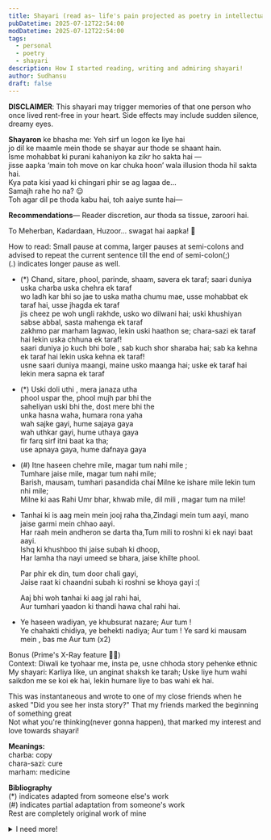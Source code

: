 ```yaml
---
title: Shayari (read as~ life's pain projected as poetry in intellectual format)
pubDatetime: 2025-07-12T22:54:00
modDatetime: 2025-07-12T22:54:00
tags: 
  - personal
  - poetry
  - shayari
description: How I started reading, writing and admiring shayari!
author: Sudhansu
draft: false
---
```


**DISCLAIMER**: This shayari may trigger memories of that one person who once lived rent-free in your heart. Side effects may include sudden silence, dreamy eyes.

**Shayaron** ke bhasha me:
Yeh sirf un logon ke liye hai  
jo dil ke maamle mein thode se shayar aur thode se shaant hain.  
Isme mohabbat ki purani kahaniyon ka zikr ho sakta hai —  
jisse aapka ‘main toh move on kar chuka hoon’ wala illusion thoda hil sakta hai.   
Kya pata kisi yaad ki chingari phir se ag lagaa de…  
Samajh rahe ho na? 😌  
Toh agar dil pe thoda kabu hai, toh aaiye sunte hai—  

**Recommendations**— Reader discretion, aur thoda sa tissue, zaroori hai.

To Meherban, Kadardaan, Huzoor...
swagat hai aapka! 💫  

How to read: Small pause at comma, larger pauses at semi-colons and advised to repeat the current sentence till the end of semi-colon(;)  
(.) indicates longer pause as well.

- (*) Chand, sitare, phool, parinde, shaam, savera ek taraf; saari duniya uska charba uska chehra ek taraf  
    wo ladh kar bhi so jae to uska matha chumu mae, usse mohabbat ek taraf hai, usse jhagda ek taraf  
    jis cheez pe woh ungli rakhde, usko wo dilwani hai; uski khushiyan sabse abbal, sasta mahenga ek taraf  
    zakhmo par marham lagwao, lekin uski haathon se; chara-sazi  ek taraf hai lekin uska chhuna ek taraf!  
    saari duniya jo kuch bhi bole , sab kuch shor sharaba hai; sab ka kehna ek taraf hai lekin uska kehna ek taraf!  
    usne saari duniya maangi, maine usko maanga hai; uske ek taraf hai lekin mera sapna ek taraf  


- (*) Uski doli uthi , mera janaza utha  
  phool uspar the, phool mujh par bhi the  
  saheliyan uski bhi the, dost mere bhi the  
  unka hasna waha, humara rona yaha  
  wah sajke gayi, hume sajaya gaya  
  wah uthkar gayi, hume uthaya gaya  
  fir farq sirf itni baat ka tha;  
  use apnaya gaya, hume dafnaya gaya


- (#) Itne haseen chehre mile, magar tum nahi mile ;  
  Tumhare jaise mile, magar tum nahi mile;  
  Barish, mausam, tumhari pasandida chai Milne ke ishare mile lekin tum nhi mile;  
  Milne ki aas Rahi Umr bhar, khwab mile, dil mili , magar tum na mile!


- Tanhai ki is aag mein mein jooj raha tha,Zindagi mein tum aayi, mano jaise garmi mein chhao aayi.  
  Har raah mein andheron se darta tha,Tum mili to roshni ki ek nayi baat aayi.  
  Ishq ki khushboo thi jaise subah ki dhoop,  
  Har lamha tha nayi umeed se bhara, jaise khilte phool.  

  Par phir ek din, tum door chali gayi,  
  Jaise raat ki chaandni subah ki roshni se khoya gayi :(

  Aaj bhi woh tanhai ki aag jal rahi hai,  
  Aur tumhari yaadon ki thandi hawa chal rahi hai.  


- Ye haseen wadiyan, ye khubsurat nazare; Aur tum !  
  Ye chahakti chidiya, ye behekti nadiya; Aur tum !
  Ye sard ki mausam mein , bas me Aur tum (x2)  


Bonus (Prime's X-Ray feature 🤦‍♂️)  
Context: Diwali ke tyohaar me, insta pe, usne chhoda story pehenke ethnic  
My shayari: Karliya like, un anginat shaksh ke tarah;
Uske liye hum wahi saikdon me se koi ek hai, lekin humare liye to bas wahi ek hai.  

This was instantaneous and wrote to one of my close friends when he asked "Did you see her insta story?" That my friends marked the beginning of something great  
Not what you're thinking(never gonna happen), that marked my interest and love towards shayari! 




**Meanings:**  
charba: copy  
chara-sazi: cure  
marham: medicine  

**Bibliography**  
(*) indicates adapted from someone else's work  
(#) indicates partial adaptation from someone's work  
Rest are completely original work of mine

<details>
<summary>I need more!</summary>
Still there? Bro go and sleep! you're not going to get that reply!!   
#YouDeserveBetter
</details>